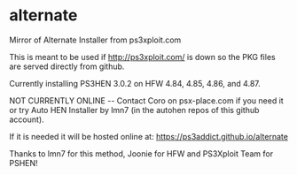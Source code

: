 # alternate
Mirror of Alternate Installer from ps3xploit.com

This is meant to be used if http://ps3xploit.com/ is down so the PKG files are served directly from github.

Currently installing PS3HEN 3.0.2 on HFW 4.84, 4.85, 4.86, and 4.87.

NOT CURRENTLY ONLINE -- Contact Coro on psx-place.com if you need it or try Auto HEN Installer by lmn7 (in the autohen repos of this github account).

If it is needed it will be hosted online at: https://ps3addict.github.io/alternate

Thanks to lmn7 for this method, Joonie for HFW and PS3Xploit Team for PSHEN!

